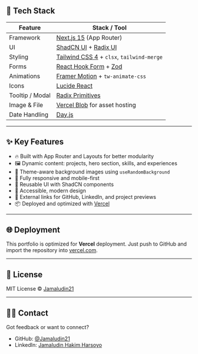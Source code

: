 ## 🚀 Tech Stack

| Feature              | Stack / Tool                                                                            |
| -------------------- | ---------------------------------------------------------------------------------------- |
| Framework            | [Next.js 15](https://nextjs.org) (App Router)                                           |
| UI                   | [ShadCN UI](https://ui.shadcn.com) + [Radix UI](https://www.radix-ui.com/)              |
| Styling              | [Tailwind CSS 4](https://tailwindcss.com) + `clsx`, `tailwind-merge`                    |
| Forms                | [React Hook Form](https://react-hook-form.com) + [Zod](https://github.com/colinhacks/zod)|
| Animations           | [Framer Motion](https://www.framer.com/motion/) + `tw-animate-css`                      |
| Icons                | [Lucide React](https://lucide.dev/)                                                     |
| Tooltip / Modal      | [Radix Primitives](https://www.radix-ui.com/)                                           |
| Image & File         | [Vercel Blob](https://vercel.com/docs/storage/vercel-blob) for asset hosting            |
| Date Handling        | [Day.js](https://day.js.org/)                                                            |

---

## ✨ Key Features

- 🔥 Built with App Router and Layouts for better modularity
- 🖼 Dynamic content: projects, hero section, skills, and experiences
- 🌙 Theme-aware background images using `useRandomBackground`
- 📱 Fully responsive and mobile-first
- 🧠 Reusable UI with ShadCN components
- 🎨 Accessible, modern design
- 🔗 External links for GitHub, LinkedIn, and project previews
- 📦 Deployed and optimized with [Vercel](https://vercel.com/)

---

## 🌐 Deployment

This portfolio is optimized for **Vercel** deployment. Just push to GitHub and import the repository into [vercel.com](https://vercel.com).

---

## 📄 License

MIT License © [Jamaludin21](https://github.com/Jamaludin21)

---

## 🙋‍♂️ Contact

Got feedback or want to connect?

- GitHub: [@Jamaludin21](https://github.com/Jamaludin21)
- LinkedIn: [Jamaludin Hakim Harsoyo](https://www.linkedin.com/in/jamaludin-hakim-harsoyo-5a86a2240)
